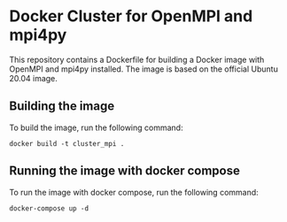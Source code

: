 # Docker Cluster for OpenMPI and mpi4py

This repository contains a Dockerfile for building a Docker image with OpenMPI and mpi4py installed. The image is based on the official Ubuntu 20.04 image.

## Building the image

To build the image, run the following command:

```
docker build -t cluster_mpi .
```

## Running the image with docker compose

To run the image with docker compose, run the following command:

```
docker-compose up -d
```
